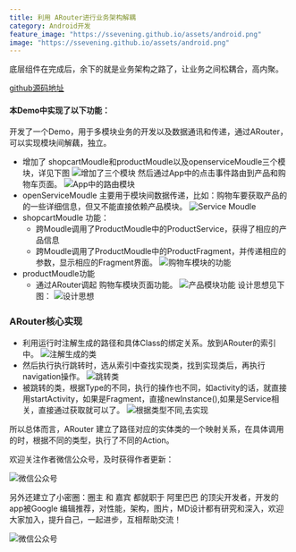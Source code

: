 ```yaml
---
title: 利用 ARouter进行业务架构解耦
category: Android开发
feature_image: "https://ssevening.github.io/assets/android.png"
image: "https://ssevening.github.io/assets/android.png"
---
```

底层组件在完成后，余下的就是业务架构之路了，让业务之间松耦合，高内聚。


<!-- more -->


[github源码地址](https://github.com/ssevening/ARouter)

#### 本Demo中实现了以下功能：
开发了一个Demo，用于多模块业务的开发以及数据通讯和传递，通过ARouter，可以实现模块间解藕，独立。
* 增加了 shopcartMoudle和productMoudle以及openserviceMoudle三个模块，详见下图
![增加了三个模块](https://ssevening.github.io/assets/arouter/1.png)
然后通过App中的点击事件路由到产品和购物车页面。
![App中的路由模块](https://ssevening.github.io/assets/arouter/2.png)
* openServiceMoudle 主要用于模块间数据传递，比如：购物车要获取产品的的一些详细信息，但又不能直接依赖产品模块。
![Service Moudle](https://ssevening.github.io/assets/arouter/5.png)
* shopcartMoudle 功能：
   * 跨Moudle调用了ProductMoudle中的ProductService，获得了相应的产品信息
   * 跨Moudle调用了ProductMoudle中的ProductFragment，并传递相应的参数，显示相应的Fragment界面。
![购物车模块的功能](https://ssevening.github.io/assets/arouter/4.png)
* productMoudle功能
   * 通过ARouter调起 购物车模块页面功能。
![产品模块功能](https://ssevening.github.io/assets/arouter/3.png)
设计思想见下图：
![设计思想](https://ssevening.github.io/assets/android_biz_refactor.png)

### ARouter核心实现
* 利用运行时注解生成的路径和具体Class的绑定关系。放到ARouter的索引中。
![注解生成的类](https://ssevening.github.io/assets/arouter/6.png)
* 然后执行执行跳转时，选从索引中查找实现类，找到实现类后，再执行navigation操作。
![跳转类](https://ssevening.github.io/assets/arouter/7.png)
* 被跳转的类，根据Type的不同，执行的操作也不同，如activity的话，就直接用startActivity，如果是Fragment，直接newInstance(),如果是Service相关，直接通过获取就可以了。
![根据类型不同,去实现](https://ssevening.github.io/assets/arouter/8.png)


所以总体而言，ARouter 建立了路径对应的实体类的一个映射关系，在具体调用的时，根据不同的类型，执行了不同的Action。

欢迎关注作者微信公众号，及时获得作者更新：

![微信公众号](https://ssevening.github.io/assets/weichat_qrcode.jpg)

另外还建立了小密圈：圈主 和 嘉宾 都就职于 阿里巴巴 的顶尖开发者，开发的app被Google 编辑推荐，对性能，架构，图片，MD设计都有研究和深入，欢迎大家加入，提升自己，一起进步，互相帮助交流！

![微信公众号](https://ssevening.github.io/assets/mi_qrcode.png)





